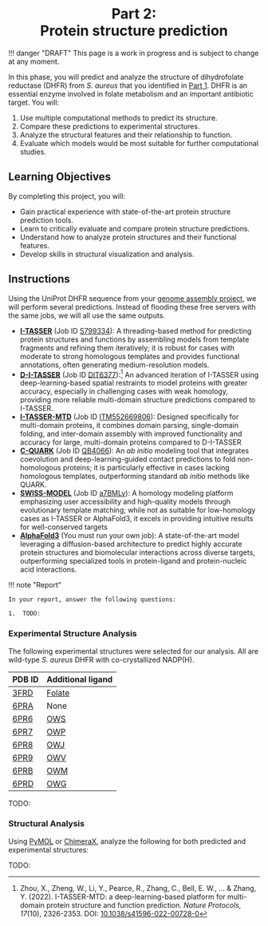 <h1 align="center">
<b>Part 2:</b><br>
Protein structure prediction
</h1>

!!! danger "DRAFT"
    This page is a work in progress and is subject to change at any moment.

In this phase, you will predict and analyze the structure of dihydrofolate reductase (DHFR) from *S. aureus* that you identified in [Part 1](../genome/).
DHFR is an essential enzyme involved in folate metabolism and an important antibiotic target.
You will:

1.  Use multiple computational methods to predict its structure.
2.  Compare these predictions to experimental structures.
3.  Analyze the structural features and their relationship to function.
4.  Evaluate which models would be most suitable for further computational studies.

## Learning Objectives

By completing this project, you will:

-   Gain practical experience with state-of-the-art protein structure prediction tools.
-   Learn to critically evaluate and compare protein structure predictions.
-   Understand how to analyze protein structures and their functional features.
-   Develop skills in structural visualization and analysis.

## Instructions

Using the UniProt DHFR sequence from your [genome assembly project](../genome/), we will perform several predictions.
Instead of flooding these free servers with the same jobs, we will all use the same outputs.

-   **[I-TASSER](https://zhanggroup.org/I-TASSER/)** (Job ID [S799334](./S799334/)): A threading-based method for predicting protein structures and functions by assembling models from template fragments and refining them iteratively; it is robust for cases with moderate to strong homologous templates and provides functional annotations, often generating medium-resolution models​.
-   **[D-I-TASSER](https://zhanggroup.org/D-I-TASSER/)** (Job ID [DIT6377](./DIT6377/)):[^zhou2022itassermtd] An advanced iteration of I-TASSER using deep-learning-based spatial restraints to model proteins with greater accuracy, especially in challenging cases with weak homology, providing more reliable multi-domain structure predictions compared to I-TASSER​.
-   **[I-TASSER-MTD](https://zhanggroup.org/I-TASSER-MTD/)** (Job ID [ITM552669806](./ITM552669806/)): Designed specifically for multi-domain proteins, it combines domain parsing, single-domain folding, and inter-domain assembly with improved functionality and accuracy for large, multi-domain proteins compared to D-I-TASSER​
-   **[C-QUARK](https://zhanggroup.org/C-QUARK/)** (Job ID [QB4066](https://seq2fun.dcmb.med.umich.edu/C-QUARK/output/QB4066/)): An *ab initio* modeling tool that integrates coevolution and deep-learning-guided contact predictions to fold non-homologous proteins; it is particularly effective in cases lacking homologous templates, outperforming standard *ab initio* methods like QUARK​.
-   **[SWISS-MODEL](https://swissmodel.expasy.org/)** (Job ID [a7BMLv](https://swissmodel.expasy.org/interactive/a7BMLv/)): A homology modeling platform emphasizing user accessibility and high-quality models through evolutionary template matching; while not as suitable for low-homology cases as I-TASSER or AlphaFold3, it excels in providing intuitive results for well-conserved targets
-   [**AlphaFold3**](https://alphafoldserver.com/) (You must run your own job): A state-of-the-art model leveraging a diffusion-based architecture to predict highly accurate protein structures and biomolecular interactions across diverse targets, outperforming specialized tools in protein-ligand and protein-nucleic acid interactions​.

!!! note "Report"

    In your report, answer the following questions:

    1.  TODO:

### Experimental Structure Analysis

The following experimental structures were selected for our analysis.
All are wild-type *S. aureus* DHFR with co-crystallized NADP(H).

| PDB ID | Additional ligand |
| ------ | -------------- |
| [3FRD](https://www.rcsb.org/structure/3FRD) | [Folate](https://pubchem.ncbi.nlm.nih.gov/compound/135398658) |
| [6PRA](https://www.rcsb.org/structure/6PRA) | None |
| [6PR6](https://www.rcsb.org/structure/6PR6) | [OWS](https://pubchem.ncbi.nlm.nih.gov/compound/146170541) |
| [6PR7](https://www.rcsb.org/structure/6PR7) | [OWP](https://pubchem.ncbi.nlm.nih.gov/compound/146170542) |
| [6PR8](https://www.rcsb.org/structure/6PR8) | [OWJ](https://pubchem.ncbi.nlm.nih.gov/compound/146672960) |
| [6PR9](https://www.rcsb.org/structure/6PR9) | [OWV](https://pubchem.ncbi.nlm.nih.gov/compound/146672961) |
| [6PRB](https://www.rcsb.org/structure/6PRB) | [OWM](https://pubchem.ncbi.nlm.nih.gov/compound/146170546) |
| [6PRD](https://www.rcsb.org/structure/6PRD) | [OWG](https://pubchem.ncbi.nlm.nih.gov/compound/146170547) |

TODO:

### Structural Analysis

Using [PyMOL](https://www.pymol.org/) or [ChimeraX](https://www.cgl.ucsf.edu/chimerax/), analyze the following for both predicted and experimental structures:

TODO:

<!-- REFERENCES -->

[^zhou2022itassermtd]: Zhou, X., Zheng, W., Li, Y., Pearce, R., Zhang, C., Bell, E. W., ... & Zhang, Y. (2022). I-TASSER-MTD: a deep-learning-based platform for multi-domain protein structure and function prediction. *Nature Protocols, 17*(10), 2326-2353. DOI: [10.1038/s41596-022-00728-0](https://doi.org/10.1038/s41596-022-00728-0)
